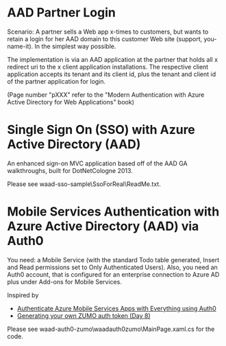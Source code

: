 AAD Partner Login
======================

Scenario: A partner sells a Web app x-times to customers, but wants to retain a login for her AAD domain to this customer Web site (support, you-name-it). In the simplest way possible.

The implementation is via an AAD application at the partner that holds all x redirect uri to the x client application installations. The respective client application accepts its tenant 
and its client id, plus the tenant and client id of the partner application for login.

(Page number "pXXX" refer to the "Modern Authentication with Azure Active Directory for Web Applications" book)

Single Sign On (SSO) with Azure Active Directory (AAD)
======================

An enhanced sign-on MVC application based off of the AAD GA walkthroughs, built for DotNetCologne 2013.

Please see waad-sso-sample\SsoForReal\ReadMe.txt.

Mobile Services Authentication with Azure Active Directory (AAD) via Auth0
======================

You need: a Mobile Service (with the standard Todo table generated, Insert and Read permissions set 
to Only Authenticated Users). Also, you need an Auth0 account, that is configured for an enterprise 
connection to Azure AD plus under Add-ons for Mobile Services.

Inspired by

* [Authenticate Azure Mobile Services Apps with Everything using Auth0](http://blog.auth0.com/2013/03/17/Authenticate-Azure-Mobile-Services-apps-with-Everything-using-Auth0/) 
* [Generating your own ZUMO auth token (Day 8)](http://www.thejoyofcode.com/Generating_your_own_ZUMO_auth_token_Day_8_.aspx)

Please see waad-auth0-zumo\waadauth0zumo\MainPage.xaml.cs for the code.
